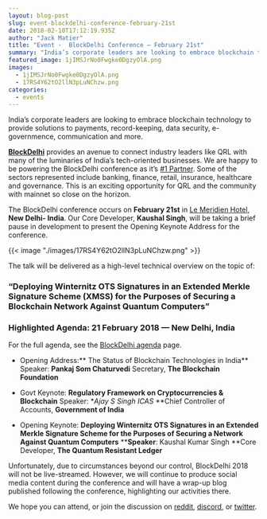```yaml
---
layout: blog-post
slug: event-blockdelhi-conference-february-21st
date: 2018-02-10T17:12:19.935Z
author: "Jack Matier"
title: "Event -  BlockDelhi Conference — February 21st"
summary: "India’s corporate leaders are looking to embrace blockchain technology to provide solutions to payments, record-keeping, data security, e-governmence, communication and more."
featured_image: 1jIMSJrNo0Fwgke0DgzyOlA.png
images:
  - 1jIMSJrNo0Fwgke0DgzyOlA.png
  - 17RS4Y62tO2llN3pLuNChzw.png
categories:
  - events
---
```


India’s corporate leaders are looking to embrace blockchain technology to provide solutions to payments, record-keeping, data security, e-governmence, communication and more.

**[BlockDelhi](https://www.blackarrowconferences.com/blockdelhi.html)** provides an avenue to connect industry leaders like QRL with many of the luminaries of India’s tech-oriented businesses. We are happy to be powering the BlockDelhi conference as it’s [#1 Partner](https://www.blackarrowconferences.com/blockdelhi-partners.html). Some of the sectors represented include banking, finance, retail, insurance, healthcare and governance. This is an exciting opportunity for QRL and the community with mainnet so close on the horizon.

The BlockDelhi conference occurs on **February 21st** in [Le Meridien Hotel](http://www.lemeridiennewdelhi.com/), **New Delhi- India**. Our Core Developer, **Kaushal Singh**, will be taking a brief pause in development to present the Opening Keynote Address for the conference.

{{< image "./images/17RS4Y62tO2llN3pLuNChzw.png" >}}

The talk will be delivered as a high-level technical overview on the topic of:

### “Deploying Winternitz OTS Signatures in an Extended Merkle Signature Scheme (XMSS) for the Purposes of Securing a Blockchain Network Against Quantum Computers”

### **Highlighted Agenda: 21 February 2018 — New Delhi, India**

For the full agenda, see the [BlockDelhi agenda](https://www.blackarrowconferences.com/blockdelhi-agenda.html) page.

* Opening Address:** The Status of Blockchain Technologies in India**
Speaker: **Pankaj Som Chaturvedi** 
Secretary, **The Blockchain Foundation**

* Govt Keynote: **Regulatory Framework on Cryptocurrencies & Blockchain**
Speaker: **Ajay S Singh ICAS* 
**Chief Controller of Accounts, **Government of India**

* Opening Keynote: **Deploying Winternitz OTS Signatures in an Extended Merkle Signature Scheme for the Purposes of Securing a Network Against Quantum Computers**
**​​**Speaker**: Kaushal Kumar Singh
**Core Developer, **The Quantum Resistant Ledger**

Unfortunately, due to circumstances beyond our control, BlockDelhi 2018 will not be live-streamed. However, we will continue to produce social media content during the conference and will have a wrap-up blog published following the conference, highlighting our activities there.

We hope you can attend, or join the discussion on [reddit](https://www.reddit.com/r/QRL/), [discord](/discord), or [twitter](https://twitter.com/qrledger).